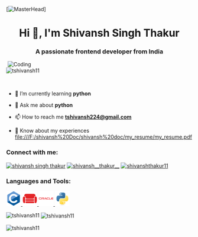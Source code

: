 [![MasterHead](https://media0.giphy.com/media/MYI6NK4JOGpOzOriEg/giphy.gif)]
<h1 align="center">Hi 👋, I'm Shivansh Singh Thakur</h1>
<h3 align="center">A passionate frontend developer from India</h3>
<img align="right" alt="Coding" width="500" scr="https://camo.githubusercontent.com/5ddf73ad3a205111cf8c686f687fc216c2946a75005718c8da5b837ad9de78c9/68747470733a2f2f7468756d62732e6766796361742e636f6d2f4576696c4e657874446576696c666973682d736d616c6c2e676966">

<p align="left"> <img src="https://komarev.com/ghpvc/?username=tshivansh11&label=Profile%20views&color=0e75b6&style=flat" alt="tshivansh11" /> </p>

<p align="left"> <a href="https://twitter.com/" target="blank"><img src="https://img.shields.io/twitter/follow/?logo=twitter&style=for-the-badge" alt="" /></a> </p>

- 🌱 I’m currently learning **python**

- 💬 Ask me about **python**

- 📫 How to reach me **tshivansh224@gmail.com**

- 📄 Know about my experiences [file:///F:/shivansh%20Doc/shivansh%20doc/my_resume/my_resume.pdf](file:///F:/shivansh%20Doc/shivansh%20doc/my_resume/my_resume.pdf)

<h3 align="left">Connect with me:</h3>
<p align="left">
<a href="https://linkedin.com/in/shivansh singh thakur" target="blank"><img align="center" src="https://raw.githubusercontent.com/rahuldkjain/github-profile-readme-generator/master/src/images/icons/Social/linked-in-alt.svg" alt="shivansh singh thakur" height="30" width="40" /></a>
<a href="https://instagram.com/shivansh__thakur__" target="blank"><img align="center" src="https://raw.githubusercontent.com/rahuldkjain/github-profile-readme-generator/master/src/images/icons/Social/instagram.svg" alt="shivansh__thakur__" height="30" width="40" /></a>
<a href="https://www.hackerrank.com/shivanshthakur11" target="blank"><img align="center" src="https://raw.githubusercontent.com/rahuldkjain/github-profile-readme-generator/master/src/images/icons/Social/hackerrank.svg" alt="shivanshthakur11" height="30" width="40" /></a>
</p>

<h3 align="left">Languages and Tools:</h3>
<p align="left"> 
<a href="https://www.cprogramming.com/" target="_blank" rel="noreferrer"> <img src="https://raw.githubusercontent.com/devicons/devicon/master/icons/c/c-original.svg" alt="c" width="40" height="40"/> </a> 
<a href="https://couchdb.apache.org/" target="_blank" rel="noreferrer"> <img src="https://raw.githubusercontent.com/devicons/devicon/0d6c64dbbf311879f7d563bfc3ccf559f9ed111c/icons/couchdb/couchdb-original.svg"  alt="java" width="40" height="40"/> </a> 
<a href="https://www.oracle.com/" target="_blank" rel="noreferrer"> <img src="https://raw.githubusercontent.com/devicons/devicon/master/icons/oracle/oracle-original.svg" alt="oracle" width="40" height="40"/> </a> 
<a href="https://www.python.org" target="_blank" rel="noreferrer"> <img src="https://raw.githubusercontent.com/devicons/devicon/master/icons/python/python-original.svg" alt="python" width="40" height="40"/> </a> </p>

<p><img align="left" src="https://github-readme-stats.vercel.app/api/top-langs?username=tshivansh11&show_icons=true&locale=en&layout=compact" alt="tshivansh11" /></p>

<p>&nbsp;<img align="center" src="https://github-readme-stats.vercel.app/api?username=tshivansh11&show_icons=true&locale=en" alt="tshivansh11" /></p>

<p><img align="center" src="https://github-readme-streak-stats.herokuapp.com/?user=tshivansh11&" alt="tshivansh11" /></p>
